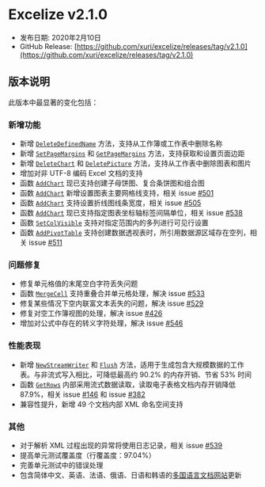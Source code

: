 # Excelize v2.1.0

* 发布日期: 2020年2月10日
* GitHub Release: [https://github.com/xuri/excelize/releases/tag/v2.1.0](https://github.com/xuri/excelize/releases/tag/v2.1.0)

## 版本说明

此版本中最显著的变化包括：

### 新增功能

* 新增 [`DeleteDefinedName`](https://pkg.go.dev/github.com/xuri/excelize/v2@v2.1.0#File.DeleteDefinedName) 方法，支持从工作簿或工作表中删除名称
* 新增 [`SetPageMargins`](https://pkg.go.dev/github.com/xuri/excelize/v2@v2.1.0#File.SetPageMargins) 和 [`GetPageMargins`](https://pkg.go.dev/github.com/xuri/excelize/v2@v2.1.0#File.GetPageMargins) 方法，支持获取和设置页面边距
* 新增 [`DeleteChart`](https://pkg.go.dev/github.com/xuri/excelize/v2@v2.1.0#File.DeleteChart) 和 [`DeletePicture`](https://pkg.go.dev/github.com/xuri/excelize/v2@v2.1.0#File.DeletePicture) 方法，支持从工作表中删除图表和图片
* 增加对非 UTF-8 编码 Excel 文档的支持
* 函数 [`AddChart`](https://pkg.go.dev/github.com/xuri/excelize/v2@v2.1.0#File.AddChart) 现已支持创建子母饼图、复合条饼图和组合图
* 函数 [`AddChart`](https://pkg.go.dev/github.com/xuri/excelize/v2@v2.1.0#File.AddChart) 新增设置图表主要网格线支持，相关 issue [#501](https://github.com/xuri/excelize/issues/501)
* 函数 [`AddChart`](https://pkg.go.dev/github.com/xuri/excelize/v2@v2.1.0#File.AddChart) 支持设置折线图线条宽度，相关 issue [#505](https://github.com/xuri/excelize/issues/505)
* 函数 [`AddChart`](https://pkg.go.dev/github.com/xuri/excelize/v2@v2.1.0#File.AddChart) 现已支持指定图表坐标轴标签间隔单位，相关 issue [#538](https://github.com/xuri/excelize/issues/538)
* 函数 [`SetColVisible`](https://pkg.go.dev/github.com/xuri/excelize/v2@v2.1.0#File.SetColVisible) 支持对指定范围内的多列进行可见行设置
* 函数 [`AddPivotTable`](https://pkg.go.dev/github.com/xuri/excelize/v2@v2.1.0#File.AddPivotTable) 支持创建数据透视表时，所引用数据源区域存在空列，相关 issue [#511](https://github.com/xuri/excelize/issues/511)

### 问题修复

* 修复单元格值的末尾空白字符丢失问题
* 函数 [`MergeCell`](https://pkg.go.dev/github.com/xuri/excelize/v2@v2.1.0#File.MergeCell) 支持重叠合并单元格处理，解决 issue [#533](https://github.com/xuri/excelize/issues/533)
* 修复某些情况下空内联富文本丢失的问题，解决 issue [#529](https://github.com/xuri/excelize/issues/529)
* 修复对空工作簿视图的处理，解决 issue [#426](https://github.com/xuri/excelize/issues/426)
* 增加对公式中存在的转义字符处理，解决 issue [#546](https://github.com/xuri/excelize/issues/546)

### 性能表现

* 新增 [`NewStreamWriter`](https://pkg.go.dev/github.com/xuri/excelize/v2@v2.1.0#File.NewStreamWriter) 和 [`Flush`](https://pkg.go.dev/github.com/xuri/excelize/v2@v2.1.0#StreamWriter.Flush) 方法，适用于生成包含大规模数据的工作表。与非流式写入相比，可降低最高约 90.2% 的内存开销、节省 53% 时间
* 函数 [`GetRows`](https://pkg.go.dev/github.com/xuri/excelize/v2@v2.1.0#File.GetRows) 内部采用流式数据读取，读取电子表格文档内存开销降低 87.9%，相关 issue [#146](https://github.com/xuri/excelize/issues/146) 和 issue [#382](https://github.com/xuri/excelize/issues/382)
* 兼容性提升，新增 49 个文档内部 XML 命名空间支持

### 其他

* 对于解析 XML 过程出现的异常将使用日志记录，相关 issue [#539](https://github.com/xuri/excelize/issues/539)
* 提高单元测试覆盖度（行覆盖度：97.04%）
* 完善单元测试中的错误处理
* 包含简体中文、英语、法语、俄语、日语和韩语的[多国语言文档网站](https://xuri.me/excelize)更新
